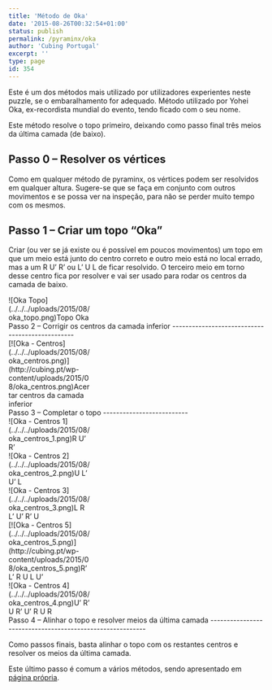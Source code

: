 ```yaml
---
title: 'Método de Oka'
date: '2015-08-26T00:32:54+01:00'
status: publish
permalink: /pyraminx/oka
author: 'Cubing Portugal'
excerpt: ''
type: page
id: 354
---
```

Este é um dos métodos mais utilizado por utilizadores experientes neste puzzle, se o embaralhamento for adequado. Método utilizado por Yohei Oka, ex-recordista mundial do evento, tendo ficado com o seu nome.

Este método resolve o topo primeiro, deixando como passo final três meios da última camada (de baixo).

Passo 0 – Resolver os vértices
------------------------------

Como em qualquer método de pyraminx, os vértices podem ser resolvidos em qualquer altura. Sugere-se que se faça em conjunto com outros movimentos e se possa ver na inspeção, para não se perder muito tempo com os mesmos.

Passo 1 – Criar um topo “Oka”
-----------------------------

Criar (ou ver se já existe ou é possível em poucos movimentos) um topo em que um meio está junto do centro correto e outro meio está no local errado, mas a um R U’ R’ ou L’ U L de ficar resolvido. O terceiro meio em torno desse centro fica por resolver e vai ser usado para rodar os centros da camada de baixo.

<div class="wp-caption aligncenter" id="attachment_1153" style="width: 160px">![Oka Topo](../../../uploads/2015/08/oka_topo.png)Topo Oka

</div>Passo 2 – Corrigir os centros da camada inferior
------------------------------------------------

<div class="wp-caption aligncenter" id="attachment_1154" style="width: 160px">[![Oka - Centros](../../../uploads/2015/08/oka_centros.png)](http://cubing.pt/wp-content/uploads/2015/08/oka_centros.png)Acertar centros da camada inferior

</div>Passo 3 – Completar o topo
--------------------------

<div class="wrc-column-grid wrc-column-grid-5"><div class="wrc-column wrc-column-width-1 wrc-column-start"><div class="wp-caption aligncenter" id="attachment_1158" style="width: 160px">![Oka - Centros 1](../../../uploads/2015/08/oka_centros_1.png)R U’ R’

</div></div><div class="wrc-column wrc-column-width-1"><div class="wp-caption aligncenter" id="attachment_1157" style="width: 160px">![Oka - Centros 2](../../../uploads/2015/08/oka_centros_2.png)U L’ U’ L

</div></div><div class="wrc-column wrc-column-width-1"><div class="wp-caption aligncenter" id="attachment_1156" style="width: 160px">![Oka - Centros 3](../../../uploads/2015/08/oka_centros_3.png)L R L’ U’ R’ U

</div></div><div class="wrc-column wrc-column-width-1"><div class="wp-caption aligncenter" id="attachment_1161" style="width: 160px">[![Oka - Centros 5](../../../uploads/2015/08/oka_centros_5.png)](http://cubing.pt/wp-content/uploads/2015/08/oka_centros_5.png)R’ L’ R U L U’

</div></div><div class="wrc-column wrc-column-width-1 wrc-column-end"><div class="wp-caption aligncenter" id="attachment_1155" style="width: 160px">![Oka - Centros 4](../../../uploads/2015/08/oka_centros_4.png)U’ R’ U R’ U’ R U R

</div></div></div>Passo 4 – Alinhar o topo e resolver meios da última camada
----------------------------------------------------------

Como passos finais, basta alinhar o topo com os restantes centros e resolver os meios da última camada.

Este último passo é comum a vários métodos, sendo apresentado em [página própria](http://cubing.pt/pyraminx/ll/).